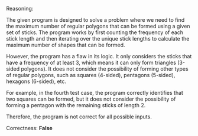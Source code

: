 Reasoning:

The given program is designed to solve a problem where we need to find the maximum number of regular polygons that can be formed using a given set of sticks. The program works by first counting the frequency of each stick length and then iterating over the unique stick lengths to calculate the maximum number of shapes that can be formed.

However, the program has a flaw in its logic. It only considers the sticks that have a frequency of at least 3, which means it can only form triangles (3-sided polygons). It does not consider the possibility of forming other types of regular polygons, such as squares (4-sided), pentagons (5-sided), hexagons (6-sided), etc.

For example, in the fourth test case, the program correctly identifies that two squares can be formed, but it does not consider the possibility of forming a pentagon with the remaining sticks of length 2.

Therefore, the program is not correct for all possible inputs.

Correctness: **False**